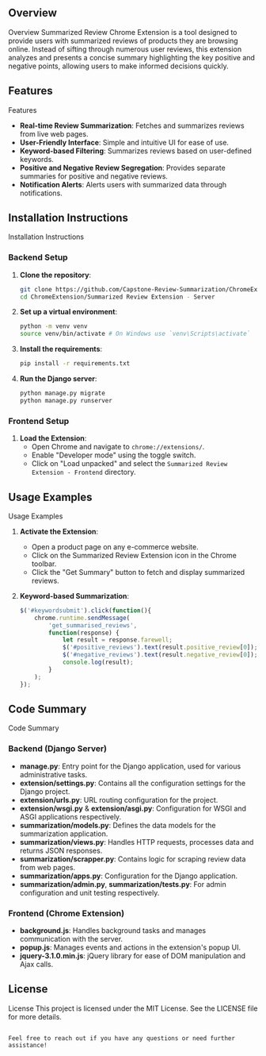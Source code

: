 ## Overview

Overview
Summarized Review Chrome Extension is a tool designed to provide users with summarized reviews of products they are browsing online. Instead of sifting through numerous user reviews, this extension analyzes and presents a concise summary highlighting the key positive and negative points, allowing users to make informed decisions quickly.

##
## Features

Features
- **Real-time Review Summarization**: Fetches and summarizes reviews from live web pages.
- **User-Friendly Interface**: Simple and intuitive UI for ease of use.
- **Keyword-based Filtering**: Summarizes reviews based on user-defined keywords.
- **Positive and Negative Review Segregation**: Provides separate summaries for positive and negative reviews.
- **Notification Alerts**: Alerts users with summarized data through notifications.

##
## Installation Instructions

Installation Instructions

### Backend Setup
1. **Clone the repository**:
   ```bash
   git clone https://github.com/Capstone-Review-Summarization/ChromeExtension.git
   cd ChromeExtension/Summarized Review Extension - Server
   ```

2. **Set up a virtual environment**:
   ```bash
   python -m venv venv
   source venv/bin/activate # On Windows use `venv\Scripts\activate`
   ```

3. **Install the requirements**:
   ```bash
   pip install -r requirements.txt
   ```

4. **Run the Django server**:
   ```bash
   python manage.py migrate
   python manage.py runserver
   ```

### Frontend Setup
1. **Load the Extension**:
   - Open Chrome and navigate to `chrome://extensions/`.
   - Enable "Developer mode" using the toggle switch.
   - Click on "Load unpacked" and select the `Summarized Review Extension - Frontend` directory.

##
## Usage Examples

Usage Examples

1. **Activate the Extension**:
   - Open a product page on any e-commerce website.
   - Click on the Summarized Review Extension icon in the Chrome toolbar.
   - Click the "Get Summary" button to fetch and display summarized reviews.

2. **Keyword-based Summarization**:
   ```javascript
   $('#keywordsubmit').click(function(){
       chrome.runtime.sendMessage(
           'get_summarised_reviews',
           function(response) {
               let result = response.farewell;
               $('#positive_reviews').text(result.positive_review[0]);
               $('#negative_reviews').text(result.negative_review[0]);
               console.log(result);
           }
       );
   });
   ```

##
## Code Summary

Code Summary

### Backend (Django Server)

- **manage.py**: Entry point for the Django application, used for various administrative tasks.
- **extension/settings.py**: Contains all the configuration settings for the Django project.
- **extension/urls.py**: URL routing configuration for the project.
- **extension/wsgi.py** & **extension/asgi.py**: Configuration for WSGI and ASGI applications respectively.
- **summarization/models.py**: Defines the data models for the summarization application.
- **summarization/views.py**: Handles HTTP requests, processes data and returns JSON responses.
- **summarization/scrapper.py**: Contains logic for scraping review data from web pages.
- **summarization/apps.py**: Configuration for the Django application.
- **summarization/admin.py**, **summarization/tests.py**: For admin configuration and unit testing respectively.

### Frontend (Chrome Extension)

- **background.js**: Handles background tasks and manages communication with the server.
- **popup.js**: Manages events and actions in the extension's popup UI.
- **jquery-3.1.0.min.js**: jQuery library for ease of DOM manipulation and Ajax calls.

##
## License

License
This project is licensed under the MIT License. See the LICENSE file for more details.

```

Feel free to reach out if you have any questions or need further assistance!
```